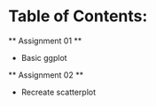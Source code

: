 # Table of Contents:
** Assignment 01 **
* Basic ggplot

** Assignment 02 **
* Recreate scatterplot
